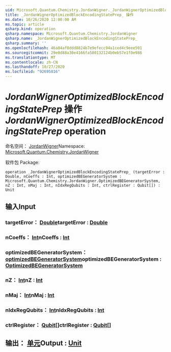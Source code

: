 ```yaml
---
uid: Microsoft.Quantum.Chemistry.JordanWigner._JordanWignerOptimizedBlockEncodingStatePrep_
title: _JordanWignerOptimizedBlockEncodingStatePrep_ 操作
ms.date: 10/26/2020 12:00:00 AM
ms.topic: article
qsharp.kind: operation
qsharp.namespace: Microsoft.Quantum.Chemistry.JordanWigner
qsharp.name: _JordanWignerOptimizedBlockEncodingStatePrep_
qsharp.summary: ''
ms.openlocfilehash: 46a84af8ddd8824b7e9efecc94a1ced4c9eee501
ms.sourcegitcommit: 29e0d88a30e4166fa580132124b0eb57e1f0e986
ms.translationtype: MT
ms.contentlocale: zh-CN
ms.lasthandoff: 10/27/2020
ms.locfileid: "92695816"
---
```

# <a name="_jordanwigneroptimizedblockencodingstateprep_-operation"></a><span data-ttu-id="2ebbd-102">_JordanWignerOptimizedBlockEncodingStatePrep_ 操作</span><span class="sxs-lookup"><span data-stu-id="2ebbd-102">_JordanWignerOptimizedBlockEncodingStatePrep_ operation</span></span>

<span data-ttu-id="2ebbd-103">命名空间： [JordanWigner](xref:Microsoft.Quantum.Chemistry.JordanWigner)</span><span class="sxs-lookup"><span data-stu-id="2ebbd-103">Namespace: [Microsoft.Quantum.Chemistry.JordanWigner](xref:Microsoft.Quantum.Chemistry.JordanWigner)</span></span>

<span data-ttu-id="2ebbd-104">软件包 [](https://nuget.org/packages/)</span><span class="sxs-lookup"><span data-stu-id="2ebbd-104">Package: [](https://nuget.org/packages/)</span></span>




```qsharp
operation _JordanWignerOptimizedBlockEncodingStatePrep_ (targetError : Double, nCoeffs : Int, optimizedBEGeneratorSystem : Microsoft.Quantum.Chemistry.JordanWigner.OptimizedBEGeneratorSystem, nZ : Int, nMaj : Int, nIdxRegQubits : Int, ctrlRegister : Qubit[]) : Unit
```


## <a name="input"></a><span data-ttu-id="2ebbd-105">输入</span><span class="sxs-lookup"><span data-stu-id="2ebbd-105">Input</span></span>

### <a name="targeterror--double"></a><span data-ttu-id="2ebbd-106">targetError： [Double](xref:microsoft.quantum.lang-ref.double)</span><span class="sxs-lookup"><span data-stu-id="2ebbd-106">targetError : [Double](xref:microsoft.quantum.lang-ref.double)</span></span>




### <a name="ncoeffs--int"></a><span data-ttu-id="2ebbd-107">nCoeffs： [Int](xref:microsoft.quantum.lang-ref.int)</span><span class="sxs-lookup"><span data-stu-id="2ebbd-107">nCoeffs : [Int](xref:microsoft.quantum.lang-ref.int)</span></span>




### <a name="optimizedbegeneratorsystem--optimizedbegeneratorsystem"></a><span data-ttu-id="2ebbd-108">optimizedBEGeneratorSystem： [optimizedBEGeneratorSystem](xref:Microsoft.Quantum.Chemistry.JordanWigner.OptimizedBEGeneratorSystem)</span><span class="sxs-lookup"><span data-stu-id="2ebbd-108">optimizedBEGeneratorSystem : [OptimizedBEGeneratorSystem](xref:Microsoft.Quantum.Chemistry.JordanWigner.OptimizedBEGeneratorSystem)</span></span>




### <a name="nz--int"></a><span data-ttu-id="2ebbd-109">nZ： [Int](xref:microsoft.quantum.lang-ref.int)</span><span class="sxs-lookup"><span data-stu-id="2ebbd-109">nZ : [Int](xref:microsoft.quantum.lang-ref.int)</span></span>




### <a name="nmaj--int"></a><span data-ttu-id="2ebbd-110">nMaj： [Int](xref:microsoft.quantum.lang-ref.int)</span><span class="sxs-lookup"><span data-stu-id="2ebbd-110">nMaj : [Int](xref:microsoft.quantum.lang-ref.int)</span></span>




### <a name="nidxregqubits--int"></a><span data-ttu-id="2ebbd-111">nIdxRegQubits： [Int](xref:microsoft.quantum.lang-ref.int)</span><span class="sxs-lookup"><span data-stu-id="2ebbd-111">nIdxRegQubits : [Int](xref:microsoft.quantum.lang-ref.int)</span></span>




### <a name="ctrlregister--qubit"></a><span data-ttu-id="2ebbd-112">ctrlRegister： [Qubit](xref:microsoft.quantum.lang-ref.qubit)[]</span><span class="sxs-lookup"><span data-stu-id="2ebbd-112">ctrlRegister : [Qubit](xref:microsoft.quantum.lang-ref.qubit)[]</span></span>





## <a name="output--unit"></a><span data-ttu-id="2ebbd-113">输出： [单元](xref:microsoft.quantum.lang-ref.unit)</span><span class="sxs-lookup"><span data-stu-id="2ebbd-113">Output : [Unit](xref:microsoft.quantum.lang-ref.unit)</span></span>


